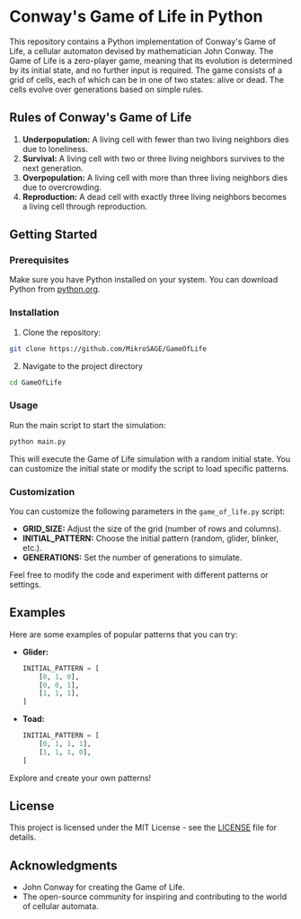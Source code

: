 # Conway's Game of Life in Python

This repository contains a Python implementation of Conway's Game of Life, a cellular automaton devised by mathematician John Conway. The Game of Life is a zero-player game, meaning that its evolution is determined by its initial state, and no further input is required. The game consists of a grid of cells, each of which can be in one of two states: alive or dead. The cells evolve over generations based on simple rules.

## Rules of Conway's Game of Life

1. **Underpopulation:** A living cell with fewer than two living neighbors dies due to loneliness.
2. **Survival:** A living cell with two or three living neighbors survives to the next generation.
3. **Overpopulation:** A living cell with more than three living neighbors dies due to overcrowding.
4. **Reproduction:** A dead cell with exactly three living neighbors becomes a living cell through reproduction.

## Getting Started

### Prerequisites

Make sure you have Python installed on your system. You can download Python from [python.org](https://www.python.org/downloads/).

### Installation

1. Clone the repository:

  ```bash
  git clone https://github.com/MikroSAGE/GameOfLife
  ```

2. Navigate to the project directory

  ```bash
  cd GameOfLife
  ```

### Usage

Run the main script to start the simulation:

  ```bash
  python main.py
  ```

This will execute the Game of Life simulation with a random initial state. You can customize the initial state or modify the script to load specific patterns.

### Customization

You can customize the following parameters in the `game_of_life.py` script:

- **GRID_SIZE:** Adjust the size of the grid (number of rows and columns).
- **INITIAL_PATTERN:** Choose the initial pattern (random, glider, blinker, etc.).
- **GENERATIONS:** Set the number of generations to simulate.

Feel free to modify the code and experiment with different patterns or settings.

## Examples

Here are some examples of popular patterns that you can try:

- **Glider:**
  ```python
  INITIAL_PATTERN = [
      [0, 1, 0],
      [0, 0, 1],
      [1, 1, 1],
  ]
  ```

- **Toad:**

  ```python
  INITIAL_PATTERN = [
      [0, 1, 1, 1],
      [1, 1, 1, 0],
  ]
  ```
  
Explore and create your own patterns!

## License

This project is licensed under the MIT License - see the [LICENSE](LICENSE) file for details.

## Acknowledgments

- John Conway for creating the Game of Life.
- The open-source community for inspiring and contributing to the world of cellular automata.
